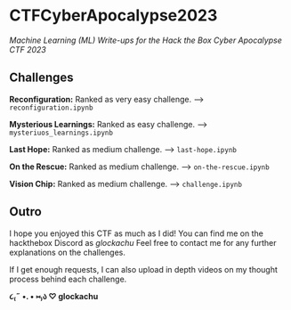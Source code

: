 # CTFCyberApocalypse2023
_Machine Learning (ML) Write-ups for the Hack the Box Cyber Apocalypse CTF 2023_

Challenges
-----------

**Reconfiguration:** Ranked as very easy challenge. --> `reconfiguration.ipynb`

**Mysterious Learnings:** Ranked as easy challenge. --> `mysteriuos_learnings.ipynb`

**Last Hope:**  Ranked as medium challenge. --> `last-hope.ipynb`

**On the Rescue:** Ranked as medium challenge. --> `on-the-rescue.ipynb`

**Vision Chip:** Ranked as medium challenge. --> `challenge.ipynb`


Outro
------
I hope you enjoyed this CTF as much as I did! You can find me on the hackthebox Discord as _glockachu_
Feel free to contact me for any further explanations on the challenges.

If I get enough requests, I can also upload in depth videos on my thought process behind each challenge. 


**૮₍˶ •. • ⑅₎ა ♡ glockachu**
